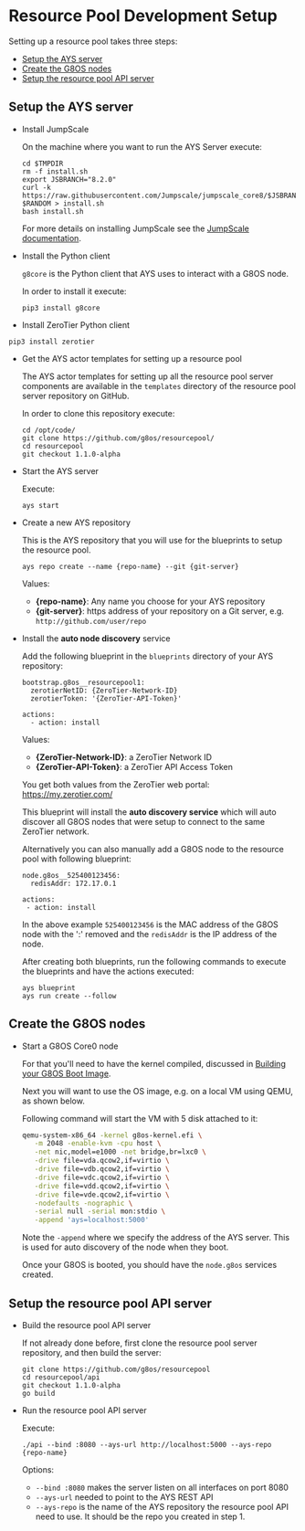 # Resource Pool Development Setup

Setting up a resource pool takes three steps:

- [Setup the AYS server](#setup-ays)
- [Create the G8OS nodes](#create-nodes)
- [Setup the resource pool API server](#resourcepool-api)


<a id="setup-ays"></a>
## Setup the AYS server

* Install JumpScale

  On the machine where you want to run the AYS Server execute:

  ```shell
  cd $TMPDIR
  rm -f install.sh
  export JSBRANCH="8.2.0"
  curl -k https://raw.githubusercontent.com/Jumpscale/jumpscale_core8/$JSBRANCH/install/install.sh?$RANDOM > install.sh
  bash install.sh
  ```

  For more details on installing JumpScale see the [JumpScale documentation](https://gig.gitbooks.io/jumpscale-core8/content/Installation/JSDevelopment.html).

* Install the Python client

  `g8core` is the Python client that AYS uses to interact with a G8OS node.

  In order to install it execute:

  ```shell
  pip3 install g8core
  ```

* Install ZeroTier Python client

```shell
pip3 install zerotier
```

* Get the AYS actor templates for setting up a resource pool

  The AYS actor templates for setting up all the resource pool server components are available in the `templates` directory of the resource pool server repository on GitHub.

  In order to clone this repository execute:

  ```shell
  cd /opt/code/
  git clone https://github.com/g8os/resourcepool/
  cd resourcepool
  git checkout 1.1.0-alpha
  ```

* Start the AYS server

  Execute:
  ```shell
  ays start
  ```

* Create a new AYS repository

  This is the AYS repository that you will use for the blueprints to setup the resource pool.

  ```shell
  ays repo create --name {repo-name} --git {git-server}
  ```

  Values:
  - **{repo-name}**: Any name you choose for your AYS repository
  - **{git-server}**: https address of your repository on a Git server, e.g. `http://github.com/user/repo`

* Install the **auto node discovery** service

  Add the following blueprint in the `blueprints` directory of your AYS repository:

  ```
  bootstrap.g8os__resourcepool1:
    zerotierNetID: {ZeroTier-Network-ID}
    zerotierToken: '{ZeroTier-API-Token}'

  actions:
    - action: install
  ```

  Values:
  - **{ZeroTier-Network-ID}**: a ZeroTier Network ID
  - **{ZeroTier-API-Token}**: a ZeroTier API Access Token

  You get both values from the ZeroTier web portal: https://my.zerotier.com/

  This blueprint will install the **auto discovery service** which will auto discover all G8OS nodes that were setup to connect to the same ZeroTier network.

  Alternatively you can also manually add a G8OS node to the resource pool with following blueprint:

  ```
  node.g8os__525400123456:
    redisAddr: 172.17.0.1

  actions:
   - action: install
  ```

  In the above example `525400123456` is the MAC address of the G8OS node with the ':' removed and the `redisAddr` is the IP address of the node.

  After creating both blueprints, run the following commands to execute the blueprints and have the actions executed:

  ```shell
  ays blueprint
  ays run create --follow
  ```


<a id="create-nodes"></a>
## Create the G8OS nodes

* Start a G8OS Core0 node

  For that you'll need to have the kernel compiled, discussed in [Building your G8OS Boot Image](../../building/building.md).

  Next you will want to use the OS image, e.g. on a local VM using QEMU, as shown below.

  Following command will start the VM with 5 disk attached to it:

  ```bash
  qemu-system-x86_64 -kernel g8os-kernel.efi \
     -m 2048 -enable-kvm -cpu host \
     -net nic,model=e1000 -net bridge,br=lxc0 \
     -drive file=vda.qcow2,if=virtio \
     -drive file=vdb.qcow2,if=virtio \
     -drive file=vdc.qcow2,if=virtio \
     -drive file=vdd.qcow2,if=virtio \
     -drive file=vde.qcow2,if=virtio \
     -nodefaults -nographic \
     -serial null -serial mon:stdio \
     -append 'ays=localhost:5000'
  ```

  Note the `-append` where we specify the address of the AYS server. This is used for auto discovery of the node when they boot.

  Once your G8OS is booted, you should have the `node.g8os` services created.


<a id="resourcepool-api"></a>
## Setup the resource pool API server

* Build the resource pool API server

  If not already done before, first clone the resource pool server repository, and then build the server:

  ```shell
  git clone https://github.com/g8os/resourcepool
  cd resourcepool/api
  git checkout 1.1.0-alpha
  go build
  ```

* Run the resource pool API server

  Execute:

  `./api --bind :8080 --ays-url http://localhost:5000 --ays-repo {repo-name}`

  Options:
  - `--bind :8080` makes the server listen on all interfaces on port 8080
  - `--ays-url` needed to point to the AYS REST API
  - `--ays-repo` is the name of the AYS repository the resource pool API need to use. It should be the repo you created in step 1.
